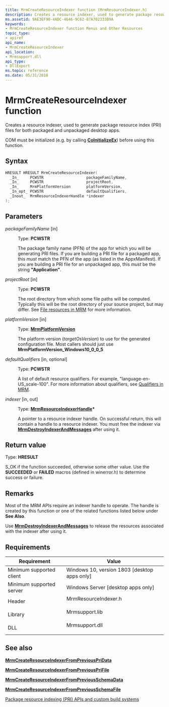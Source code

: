 ```yaml
---
title: MrmCreateResourceIndexer function (MrmResourceIndexer.h)
description: Creates a resource indexer, used to generate package resource index (PRI) files.
ms.assetid: 9AE3EF90-4ADC-4646-9C62-87A702333B9A
keywords:
- MrmCreateResourceIndexer function Menus and Other Resources
topic_type:
- apiref
api_name:
- MrmCreateResourceIndexer
api_location:
- Mrmsupport.dll
api_type:
- DllExport
ms.topic: reference
ms.date: 05/31/2018
---
```


# MrmCreateResourceIndexer function

Creates a resource indexer, used to generate package resource index (PRI) files for both packaged and unpackaged
desktop apps. 

COM must be initialized (e.g. by calling **[CoInitializeEx](/windows/win32/api/combaseapi/nf-combaseapi-coinitializeex)**) 
before using this function.

## Syntax

```C++
HRESULT HRESULT MrmCreateResourceIndexer(
  _In_     PCWSTR                   packageFamilyName,
  _In_     PCWSTR                   projectRoot,
  _In_     MrmPlatformVersion       platformVersion,
  _In_opt_ PCWSTR                   defaultQualifiers,
  _Inout_  MrmResourceIndexerHandle *indexer
);
```

## Parameters

<dl> <dt>

*packageFamilyName* \[in\]
</dt> <dd>

Type: **PCWSTR**

The package family name (PFN) of the app for which you will be generating PRI files. If you are building a PRI file
for a packaged app, this *must* match the PFN of the app (as listed in the AppxManifest). If you are building
a PRI file for an unpackaged app, this *must* be the string **"Application"**.

</dd> <dt>

*projectRoot* \[in\]
</dt> <dd>

Type: **PCWSTR**

The root directory from which some file paths will be computed. Typically this will be the root directory of your
source project, but may differ. See [File resources in MRM](mrmfiles.md) for more information.

</dd> <dt>

*platformVersion* \[in\]
</dt> <dd>

Type: **[**MrmPlatformVersion**](mrmplatformversion.md)**

The platform version (*targetOsVersion*) to use for the generated configuration file. Most callers should just 
use **MrmPlatformVersion_Windows10_0_0_5**

</dd> <dt>

*defaultQualifiers* \[in, optional\]
</dt> <dd>

Type: **PCWSTR**

A list of default resource qualifiers. For example, "language-en-US_scale-100". For more information about qualifiers, 
see [Qualifiers in MRM](mrmqualifiers.md).

</dd> <dt>

*indexer* \[in, out\]
</dt> <dd>

Type: **[**MrmResourceIndexerHandle**](mrmresourceindexerhandle.md)\***

A pointer to a resource indexer handle. On successful return, this will contain a handle to a resource indexer.
You must free the indexer via [**MrmDestroyIndexerAndMessages**](mrmdestroyindexerandmessages.md) after using it.

</dd> </dl>

## Return value

Type: **HRESULT**

S\_OK if the function succeeded, otherwise some other value. Use the **SUCCEEDED** or **FAILED** macros (defined in winerror.h) 
to determine success or failure.

## Remarks

Most of the MRM APIs require an indexer handle to operate. The handle is created by this function or one of the related
functions listed below under **See Also**. 

Use [**MrmDestroyIndexerAndMessages**](mrmdestroyindexerandmessages.md) to
release the resources associated with the indexer after using it.

## Requirements

| Requirement | Value |
|-------------------------------------|-------------------------------------------------------------------------------------------------|
| Minimum supported client<br/> | Windows 10, version 1803 \[desktop apps only\]<br/>                                       |
| Minimum supported server<br/> | Windows Server \[desktop apps only\]<br/>                                                 |
| Header<br/>                   | <dl> <dt>MrmResourceIndexer.h</dt> </dl> |
| Library<br/>                  | <dl> <dt>Mrmsupport.lib</dt> </dl>       |
| DLL<br/>                      | <dl> <dt>Mrmsupport.dll</dt> </dl>       |



## See also

<dl> <dt>

[**MrmCreateResourceIndexerFromPreviousPriData**](mrmcreateresourceindexerfrompreviouspridata-.md)
</dt></dl>

<dl> <dt>

[**MrmCreateResourceIndexerFromPreviousPriFile**](mrmcreateresourceindexerfrompreviousprifile.md)
</dt></dl>

<dl> <dt>

[**MrmCreateResourceIndexerFromPreviousSchemaData**](mrmcreateresourceindexerfrompreviousschemadata.md)
</dt></dl>

<dl> <dt>

[**MrmCreateResourceIndexerFromPreviousSchemaFile**](mrmcreateresourceindexerfrompreviousschemafile.md)
</dt></dl>

<dl> <dt>

[Package resource indexing (PRI) APIs and custom build systems](/windows/uwp/app-resources/pri-apis-custom-build-systems)
</dt></dl>
